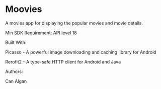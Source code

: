 # Moovies
A movies app for displaying the popular movies and movie details.

Min SDK Requirement:
API level 18

Built With:
  
Picasso - A powerful image downloading and caching library for Android

Rerofit2 - A type-safe HTTP client for Android and Java

Authors:

Can Algan

